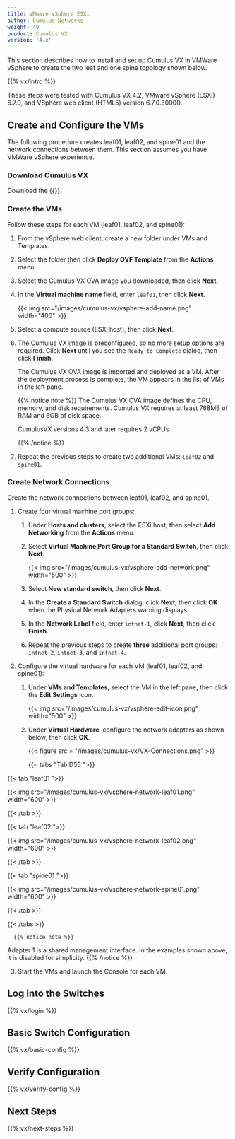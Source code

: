```yaml
---
title: VMware vSphere ESXi
author: Cumulus Networks
weight: 40
product: Cumulus VX
version: '4.x'
---
```

This section describes how to install and set up Cumulus VX in VMWare vSphere to create the two leaf and one spine topology shown below.

{{% vx/intro %}}

These steps were tested with Cumulus VX 4.2, VMware vSphere (ESXi) 6.7.0, and VSphere web client (HTML5) version 6.7.0.30000.

## Create and Configure the VMs

The following procedure creates leaf01, leaf02, and spine01 and the network connections between them. This section assumes you have VMWare vSphere experience.

### Download Cumulus VX

Download the {{<exlink url="https://www.nvidia.com/en-us/networking/ethernet-switching/cumulus-vx/" text="OVA disk image for VMware">}}.

### Create the VMs

Follow these steps for each VM (leaf01, leaf02, and spine01):

1. From the vSphere web client, create a new folder under VMs and Templates.
2. Select the folder then click **Deploy OVF Template** from the **Actions** menu.
3. Select the Cumulus VX OVA image you downloaded, then click **Next**.
4. In the **Virtual machine name** field, enter `leaf01`, then click **Next**.

   {{< img src="/images/cumulus-vx/vsphere-add-name.png" width="400" >}}

5. Select a compute source (ESXi host), then click **Next**.
6. The Cumulus VX image is preconfigured, so no more setup options are required. Click **Next** until you see the `Ready to Complete` dialog, then click **Finish**.

   The Cumulus VX OVA image is imported and deployed as a VM. After the deployment process is complete, the VM appears in the list of VMs in the left pane.

   {{% notice note %}}
   The Cumulus VX OVA image defines the CPU, memory, and disk requirements. Cumulus VX requires at least 768MB of RAM and 6GB of disk space.

   CumulusVX versions 4.3 and later requires 2 vCPUs.

   {{% /notice %}}

7. Repeat the previous steps to create two additional VMs: `leaf02` and `spine01`.

### Create Network Connections

Create the network connections between leaf01, leaf02, and spine01.

1. Create four virtual machine port groups:
   1. Under **Hosts and clusters**, select the ESXi host, then select **Add Networking** from the **Actions** menu.
   2. Select **Virtual Machine Port Group for a Standard Switch**, then click **Next**.

      {{< img src="/images/cumulus-vx/vsphere-add-network.png" width="500" >}}

   3. Select **New standard switch**, then click **Next**.
   4. In the **Create a Standard Switch** dialog, click **Next**, then click **OK** when the Physical Network Adapters warning displays.
   5. In the **Network Label** field, enter `intnet-1`, click **Next**, then click **Finish**.
   6. Repeat the previous steps to create **three** additional port groups: `intnet-2`, `intnet-3`, and `intnet-4`.

2. Configure the virtual hardware for each VM (leaf01, leaf02, and spine01):
   1. Under **VMs and Templates**, select the VM in the left pane, then click the **Edit Settings** icon.

      {{< img src="/images/cumulus-vx/vsphere-edit-icon.png" width="500" >}}

   2. Under **Virtual Hardware**, configure the network adapters as shown below, then click **OK**.

      {{< figure src = "/images/cumulus-vx/VX-Connections.png" >}}

      {{< tabs "TabID55 ">}}

{{< tab "leaf01 ">}}

{{< img src="/images/cumulus-vx/vsphere-network-leaf01.png" width="600" >}}

{{< /tab >}}

{{< tab "leaf02 ">}}

{{< img src="/images/cumulus-vx/vsphere-network-leaf02.png" width="600" >}}

{{< /tab >}}

{{< tab "spine01 ">}}

{{< img src="/images/cumulus-vx/vsphere-network-spine01.png" width="600" >}}

{{< /tab >}}

{{< /tabs >}}

      {{% notice note %}}
Adapter 1 is a shared management interface. In the examples shown above, it is disabled for simplicity.
{{% /notice %}}

3. Start the VMs and launch the Console for each VM.

## Log into the Switches

{{% vx/login %}}

## Basic Switch Configuration

{{% vx/basic-config %}}

## Verify Configuration

{{% vx/verify-config %}}

## Next Steps

{{% vx/next-steps %}}
